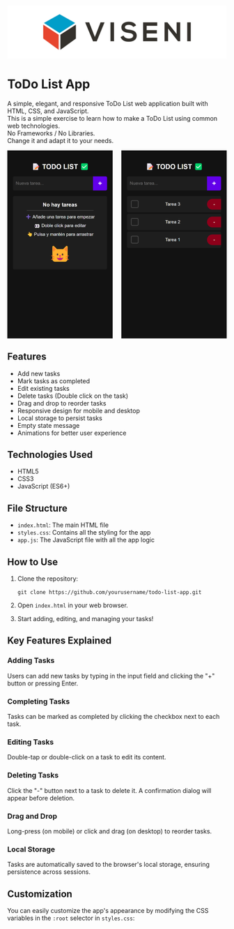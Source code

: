 ![Viseni Logo](public/images/logo_viseni.jpg)

# ToDo List App

A simple, elegant, and responsive ToDo List web application built with HTML, CSS, and JavaScript.
<br>
This is a simple exercise to learn how to make a ToDo List using common web technologies.
<br>
No Frameworks / No Libraries.
<br>
Change it and adapt it to your needs.

<div style="display: flex; justify-content: space-between; width: 100%;">
  <img src="public/images/capture_2.png" alt="ToDo List App" style="width: 48%; touch-action: none;">
  <img src="public/images/capture_1.png" alt="ToDo List App" style="width: 48%; touch-action: none;">
</div>

## Features

- Add new tasks
- Mark tasks as completed
- Edit existing tasks
- Delete tasks (Double click on the task)
- Drag and drop to reorder tasks
- Responsive design for mobile and desktop
- Local storage to persist tasks
- Empty state message
- Animations for better user experience

## Technologies Used

- HTML5
- CSS3
- JavaScript (ES6+)

## File Structure

- `index.html`: The main HTML file
- `styles.css`: Contains all the styling for the app
- `app.js`: The JavaScript file with all the app logic

## How to Use

1. Clone the repository:
   ```
   git clone https://github.com/yourusername/todo-list-app.git
   ```

2. Open `index.html` in your web browser.

3. Start adding, editing, and managing your tasks!

## Key Features Explained

### Adding Tasks
Users can add new tasks by typing in the input field and clicking the "+" button or pressing Enter.

### Completing Tasks
Tasks can be marked as completed by clicking the checkbox next to each task.

### Editing Tasks
Double-tap or double-click on a task to edit its content.

### Deleting Tasks
Click the "-" button next to a task to delete it. A confirmation dialog will appear before deletion.

### Drag and Drop
Long-press (on mobile) or click and drag (on desktop) to reorder tasks.

### Local Storage
Tasks are automatically saved to the browser's local storage, ensuring persistence across sessions.

## Customization

You can easily customize the app's appearance by modifying the CSS variables in the `:root` selector in `styles.css`:

